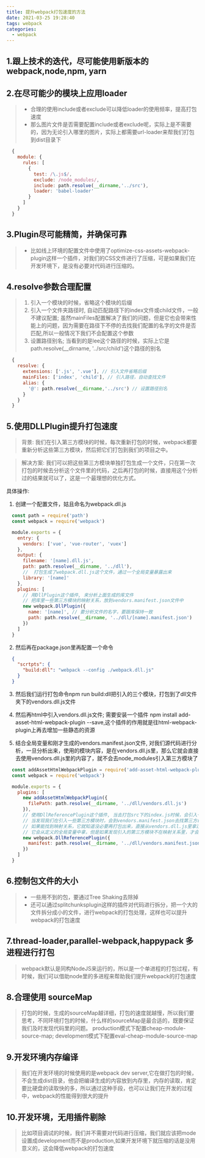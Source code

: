 ```yaml
---
title: 提升webpack打包速度的方法
date: 2021-03-25 19:28:40
tags: webpack
categories:
  - webpack
---
```


## __1.跟上技术的迭代，尽可能使用新版本的webpack,node,npm, yarn__

## __2.在尽可能少的模块上应用loader__

> + 合理的使用include或者exclude可以降低loader的使用频率，提高打包速度
> + 那么图片文件是否需要配置include或者exclude呢，实际上是不需要的，因为无论引入哪里的图片，实际上都需要url-loader来帮我们打包到dist目录下

```javascript
  {
    module: {
      rules: [
        {
          test: /\.js$/,
          exclude: /node_modules/,
          include: path.resolve(__dirname,'../src'),
          loader: 'babel-loader'
        }
      ]
    }
  }
```

## __3.Plugin尽可能精简，并确保可靠__

> + 比如线上环境的配置文件中使用了optimize-css-assets-webpack-plugin这样一个插件，对我们的CSS文件进行了压缩，可是如果我们在开发环境下，是没有必要对代码进行压缩的。

## __4.resolve参数合理配置__

> 1. 引入一个模块的时候，省略这个模块的后缀
> 2. 引入一个文件夹路径时, 自动匹配路径下的index文件或child文件，一般不建议配置; 虽然mainFiles配置解决了我们的问题，但是它也会带来性能上的问题，因为需要在路径下不停的去找我们配置的名字的文件是否匹配,所以一般情况下我们不会配置这个参数
> 3. 设置路径别名; 当看到的是lee这个路径的时候，实际上它是path.resolve(__dirname, '../src/child')这个路径的别名

```javascript
  {
    resolve: {
      extensions: ['.js', '.vue'], // 引入文件省略后缀
      mainFiles: ['index', 'child'], // 引入路径，自动查找文件
      alias: {
        '@': path.resolve(__dirname,'../src') // 设置路径别名
      }
    }
  }
```

## __5.使用DLLPlugin提升打包速度__

> 背景: 我们在引入第三方模块的时候，每次重新打包的时候，webpack都要重新分析这些第三方模块，然后把它们打包到我们的项目之中。

> 解决方案: 我们可以把这些第三方模块单独打包生成一个文件，只在第一次打包的时候去分析这个文件里的代码，之后再打包的时候，直接用这个分析过的结果就可以了，这是一个最理想的优化方式。

具体操作:

1. 创建一个配置文件，姑且命名为webpack.dll.js

```javascript
  const path = require('path')
  const webpack = require('webpack')

  module.exports = {
    entry: {
      vendors: ['vue', 'vue-router', 'vuex']
    },
    output: {
      filename: '[name].dll.js',
      path: path.resolve(__dirname, '../dll'),
      //  打包生成了webpack.dll.js这个文件，通过一个全局变量暴露出来
      library: '[name]'
    },
    plugins: [
      // 用DllPlugin这个插件, 来分析上面生成的库文件
      // 把库里一些第三方模块的映射关系，放到vendors.manifest.json文件中
      new webpack.DllPlugin({
        name: '[name]', // 要分析文件的名字，要跟库保持一致
        path: path.resolve(__dirname, '../dll/[name].manifest.json')
      })
    ]
  }
```

2. 然后再在package.json里再配置一个命令

```json
  {
    "scrtpts": {
      "build:dll": "webpack --config ./webpack.dll.js"
    }
  }
```

3. 然后我们运行打包命令npm run build:dll把引入的三个模块，打包到了dll文件夹下的vendors.dll.js文件

4. 然后再html中引入vendors.dll.js文件; 需要安装一个插件 npm install add-asset-html-webpack-plugin --save,这个插件的作用就是往html-webpack-plugin上再去增加一些静态的资源

5. 结合全局变量和刚才生成的vendors.manifest.json文件, 对我们源代码进行分析，一旦分析出来，使用的模块内容，是在vendors.dll.js里，那么它就会直接去使用vendors.dll.js里的内容了，就不会去node_modules引入第三方模块了

```javascript
  const addAssetHtmlWebpackPlugin = require('add-asset-html-webpack-plugin')
  const webpack = require('webpack')

  module.exports = {
    plugins: [
      new addAssetHtmlWebpackPlugin({
        filePath: path.resolve(__dirname, '../dll/vendors.dll.js')
      }),
      // 使用DllReferencePlugin这个插件, 当去打包src下的index.js时候，会引入一些第三方的模块
      // 当发现我们在引入一些第三方模块时，会到vendors.manifest.json去找第三方模块的映射关系
      // 如果能找到映射关系，它就知道没必要再打包出来，直接从vendors.dll.js里拿过来用就可以了
      // 它会从定义的全局变量中拿，但是如果发现引入的第三方模块不在映射关系里，才会到node_modules中拿过来打包
      new webpack.DllReferencePlugin({
        manifest: path.resolve(__dirname, '../dll/vendors.manifest.json')
      })
    ]
  }
```

## __6.控制包文件的大小__

> + 一些用不到的包，要通过Tree Shaking去除掉
> + 还可以通过splitchunksplugin这样的插件对代码进行拆分，把一个大的文件拆分成小的文件，进行webpack的打包处理，这样也可以提升webpack的打包速度

## __7.thread-loader,parallel-webpack,happypack 多进程进行打包__

> webpack默认是同构NodeJS来运行的，所以是一个单进程的打包过程，有时候，我们可以借助node里的多进程来帮助我们提升webpack的打包速度

## __8.合理使用 sourceMap__

> 打包的时候，生成的sourceMap越详细，打包的速度就越慢，所以我们要思考，不同环境打包的时候，什么样的sourceMap是最合适的，既要保证我们及时发现代码里的问题。
> production模式下配置cheap-module-source-map; 
> development模式下配置eval-cheap-module-source-map

## __9.开发环境内存编译__

> 我们在开发环境的时候使用的是webpack dev server,它在做打包的时候，不会生成dist目录，他会把编译生成的内容放到内存里，内存的读取，肯定要比硬盘的读取快的多，所以通过这种手段，也可以让我们在开发的过程中，webpack的性能得到很大的提升

## __10.开发环境，无用插件剔除__

> 比如项目调试的时候，我们并不需要对代码进行压缩，我们就应该把mode设置成development而不是production,如果开发环境下就压缩的话是没用意义的，这会降低webpack的打包速度
